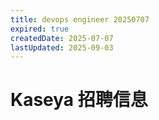 ```yaml
---
title: devops engineer 20250707
expired: true
createdDate: 2025-07-07
lastUpdated: 2025-09-03
---
```


# Kaseya 招聘信息

<JobPostingTable job-posting-json-path="kaseya/data/devops-engineer-20250707" />